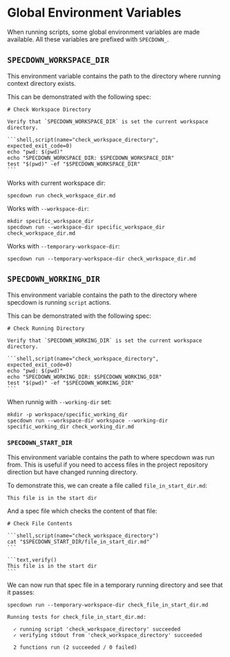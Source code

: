 # Global Environment Variables

When running scripts, some global environment variables are made available. All
these variables are prefixed with `SPECDOWN_`.

## `SPECDOWN_WORKSPACE_DIR`

This environment variable contains the path to the directory where running
context directory exists.

This can be demonstrated with the following spec:

~~~markdown,file(path="check_workspace_dir.md")
# Check Workspace Directory

Verify that `SPECDOWN_WORKSPACE_DIR` is set the current workspace directory.

```shell,script(name="check_workspace_directory", expected_exit_code=0)
echo "pwd: $(pwd)"
echo "SPECDOWN_WORKSPACE_DIR: $SPECDOWN_WORKSPACE_DIR"
test "$(pwd)" -ef "$SPECDOWN_WORKSPACE_DIR"
```
~~~

Works with current workspace dir:

```shell,script(name="specdown_workspace_dir_with_cwd", expected_exit_code=0)
specdown run check_workspace_dir.md
```

Works with `--workspace-dir`:

```shell,script(name="specdown_workspace_dir_with_running_dir", expected_exit_code=0)
mkdir specific_workspace_dir
specdown run --workspace-dir specific_workspace_dir check_workspace_dir.md
```

Works with `--temporary-workspace-dir`:

```shell,script(name="specdown_workspace_dir_with_temp_workspace_dir", expected_exit_code=0)
specdown run --temporary-workspace-dir check_workspace_dir.md
```

## `SPECDOWN_WORKING_DIR`

This environment variable contains the path to the directory where specdown is
running `script` actions.

This can be demonstrated with the following spec:

~~~markdown,file(path="check_working_dir.md")
# Check Running Directory

Verify that `SPECDOWN_WORKING_DIR` is set the current workspace directory.

```shell,script(name="check_workspace_directory", expected_exit_code=0)
echo "pwd: $(pwd)"
echo "SPECDOWN_WORKING_DIR: $SPECDOWN_WORKING_DIR"
test "$(pwd)" -ef "$SPECDOWN_WORKING_DIR"
```
~~~

When runnig with `--working-dir` set:

```shell,script(name="specdown_working_dir_with_workspace_dir", expected_exit_code=0)
mkdir -p workspace/specific_working_dir
specdown run --workspace-dir workspace --working-dir specific_working_dir check_working_dir.md
```

### `SPECDOWN_START_DIR`

This environment variable contains the path to where specdown was run from. This
is useful if you need to access files in the project repository direction but
have changed running directory.

To demonstrate this, we can create a file called `file_in_start_dir.md`:

~~~markdown,file(path="file_in_start_dir.md")
This file is in the start dir
~~~

And a spec file which checks the content of that file:

~~~markdown,file(path="check_file_in_start_dir.md")
# Check File Contents

```shell,script(name="check_workspace_directory")
cat "$SPECDOWN_START_DIR/file_in_start_dir.md"
```

```text,verify()
This file is in the start dir
```
~~~

We can now run that spec file in a temporary running directory and see that it
passes:

```shell,script(name="check_file_in_start_dir")
specdown run --temporary-workspace-dir check_file_in_start_dir.md
```

```text,verify()
Running tests for check_file_in_start_dir.md:

  ✓ running script 'check_workspace_directory' succeeded
  ✓ verifying stdout from 'check_workspace_directory' succeeded

  2 functions run (2 succeeded / 0 failed)

```
